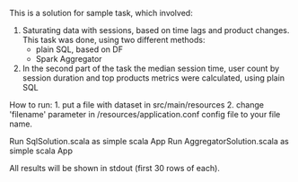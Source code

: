 This is a solution for sample task, which involved:
1. Saturating data with sessions, based on time lags and product changes. This task was done, using two different methods:
    - plain SQL, based on DF
    - Spark Aggregator
2. In the second part of the task the median session time, user count by session duration and top products metrics were
    calculated, using plain SQL

How to run:
    1. put a file with dataset in src/main/resources
    2. change 'filename' parameter in /resources/application.conf config file to your file name.

Run SqlSolution.scala as simple scala App
Run AggregatorSolution.scala as simple scala App

All results will be shown in stdout (first 30 rows of each).
